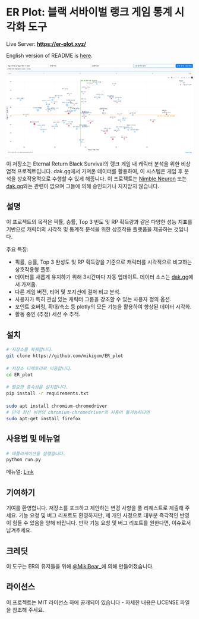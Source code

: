 # ER Plot: 블랙 서바이벌 랭크 게임 통계 시각화 도구
Live Server: **https://er-plot.xyz/**

English version of README is [here](README_eng.md).

![대체 텍스트](assets/image.png)

이 저장소는 Eternal Return Black Survival의 랭크 게임 내 캐릭터 분석을 위한 비상업적 프로젝트입니다. dak.gg에서 가져온 데이터를 활용하여, 이 시스템은 게임 후 분석을 상호작용적으로 수행할 수 있게 해줍니다. 이 프로젝트는 [Nimble Neuron](https://nimbleneuron.com/) 또는 [dak.gg](https://dak.gg/)와는 관련이 없으며 그들에 의해 승인되거나 지지받지 않습니다.

## 설명

이 프로젝트의 목적은 픽률, 승률, Top 3 빈도 및 RP 획득량과 같은 다양한 성능 지표를 기반으로 캐릭터의 시각적 및 통계적 분석을 위한 상호작용 플랫폼을 제공하는 것입니다.

주요 특징:

- 픽률, 승률, Top 3 완성도 및 RP 획득량을 기준으로 캐릭터를 시각적으로 비교하는 상호작용형 플롯.
- 데이터를 새롭게 유지하기 위해 3시간마다 자동 업데이트. 데이터 소스는 [dak.gg](https://dak.gg/er/statistics)에서 가져옴.
- 다른 게임 버전, 티어 및 포지션에 걸쳐 비교 분석.
- 사용자가 특히 관심 있는 캐릭터 그룹을 강조할 수 있는 사용자 정의 옵션.
- 포인트 호버링, 확대/축소 등 plotly의 모든 기능을 활용하여 향상된 데이터 시각화.
- 활동 중인 (추정) 세션 수 추적.

## 설치

```bash
# 저장소를 복제합니다.
git clone https://github.com/mikigom/ER_plot

# 저장소 디렉토리로 이동합니다.
cd ER_plot

# 필요한 종속성을 설치합니다.
pip install -r requirements.txt

sudo apt install chromium-chromedriver
# 만약 최신 버전의 chromium-chromedriver의 사용이 불가능하다면
sudo apt-get install firefox
```

## 사용법 및 메뉴얼

```bash
# 애플리케이션을 실행합니다.
python run.py
```

메뉴얼: [Link](https://github.com/mikigom/ER_plot/wiki/ER-Plot)

## 기여하기

기여를 환영합니다. 저장소를 포크하고 제안하는 변경 사항을 풀 리퀘스트로 제출해 주세요.
기능 요청 및 버그 리포트도 환영하지만, 제 개인 사정으로 대부분 즉각적인 반영이 힘들 수 있음을 양해 바랍니다.
만약 기능 요청 및 버그 리포트를 원한다면, 이슈로서 남겨주세요.

## 크레딧

이 도구는 ER의 유저들을 위해 [@MikiBear_](https://twitter.com/MikiBear_)에 의해 만들어졌습니다.

## 라이선스

이 프로젝트는 MIT 라이선스 하에 공개되어 있습니다 - 자세한 내용은 LICENSE 파일을 참조해 주세요.
